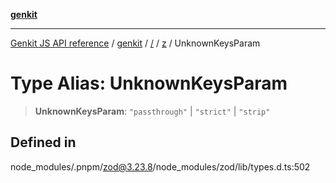 [**genkit**](../../../README.md)

***

[Genkit JS API reference](../../../../README.md) / [genkit](../../../README.md) / [/](../../../README.md) / [z](../README.md) / UnknownKeysParam

# Type Alias: UnknownKeysParam

> **UnknownKeysParam**: `"passthrough"` \| `"strict"` \| `"strip"`

## Defined in

node\_modules/.pnpm/zod@3.23.8/node\_modules/zod/lib/types.d.ts:502
